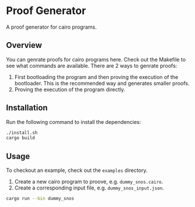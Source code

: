 # Proof Generator
A proof generator for cairo programs.

## Overview
You can genrate proofs for cairo programs here. Check out the Makefile to see what commands are available.
There are 2 ways to genrate proofs: 
1. First bootloading the program and then proving the execution of the bootloader. This is the recommended way and generates smaller proofs.
2. Proving the execution of the program directly.


## Installation
Run the following command to install the dependencies:
```bash
./install.sh
cargo build
```

## Usage
To checkout an example, check out the `examples` directory.
1. Create a new cairo program to proove, e.g. `dummy_snos.cairo`. 
2. Create a corresponding input file, e.g. `dummy_snos_input.json`.

```bash
cargo run --bin dummy_snos
```